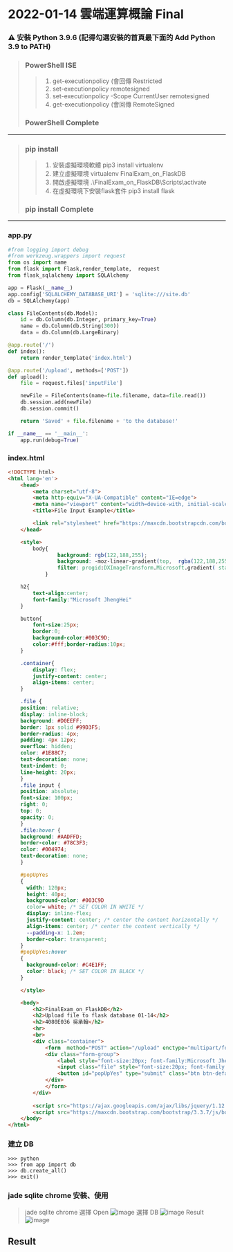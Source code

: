 # 2022-01-14 雲端運算概論 Final

###  ⚠ 安裝 Python 3.9.6 (記得勾選安裝的首頁最下面的 Add Python 3.9 to PATH)
> ###  PowerShell ISE
>> 1. get-executionpolicy (會回傳 Restricted
>> 2. set-executionpolicy remotesigned
>> 3. set-executionpolicy -Scope CurrentUser remotesigned
>> 4. get-executionpolicy (會回傳 RemoteSigned
> ### PowerShell Complete 
---
> ### pip install
>> 1. 安裝虛擬環境軟體 pip3 install virtualenv  
>> 2. 建立虛擬環境 virtualenv FinalExam_on_FlaskDB
>> 3. 開啟虛擬環境 .\FinalExam_on_FlaskDB\Scripts\activate
>> 4. 在虛擬環境下安裝flask套件 pip3 install flask
> ### pip install Complete
---
### app.py
```py
#from logging import debug
#from werkzeug.wrappers import request
from os import name
from flask import Flask,render_template,  request
from flask_sqlalchemy import SQLAlchemy

app = Flask(__name__)
app.config['SQLALCHEMY_DATABASE_URI'] = 'sqlite:///site.db'
db = SQLAlchemy(app)

class FileContents(db.Model):
    id = db.Column(db.Integer, primary_key=True)
    name = db.Column(db.String(300))
    data = db.Column(db.LargeBinary)

@app.route('/')
def index():
    return render_template('index.html')

@app.route('/upload', methods=['POST'])
def upload():
    file = request.files['inputFile']

    newFile = FileContents(name=file.filename, data=file.read())
    db.session.add(newFile)
    db.session.commit()

    return 'Saved' + file.filename + 'to the database!'

if __name__ == '__main__':
    app.run(debug=True)
```
### index.html
```html
<!DOCTYPE html>
<html lang='en'>
    <head>
        <meta charset="utf-8">
        <meta http-equiv="X-UA-Compatible" content="IE=edge">
        <meta name="viewport" content="width=device-with, initial-scale=1">
        <title>File Input Example</title>

        <link rel="stylesheet" href="https://maxcdn.bootstrapcdn.com/bootstrap/3.3.7/css/bootstrap.main.css" integrity="sha384-BVYiiSIFeK1dGmJRAkycuHAHRg320mUcww7on3RYdg4Va+PmSTsz/K68vbdEjh4u" crossorigin="anonymous">
    </head>

    <style>
        body{
                background: rgb(122,188,255); 
                background: -moz-linear-gradient(top,  rgba(122,188,255,1) 0%, rgba(96,171,248,1) 44%, rgba(64,150,238,1) 2000%);
                filter: progid:DXImageTransform.Microsoft.gradient( startColorstr='#7abcff', endColorstr='#4096ee',GradientType=0 ); 
            }

    h2{
        text-align:center;
        font-family:"Microsoft JhengHei"
    }

    button{
        font-size:25px;
        border:0;
        background-color:#003C9D;
        color:#fff;border-radius:10px;
    }

    .container{
        display: flex;
        justify-content: center; 
        align-items: center; 
    }

    .file {
    position: relative;
    display: inline-block;
    background: #D0EEFF;
    border: 1px solid #99D3F5;
    border-radius: 4px;
    padding: 4px 12px;
    overflow: hidden;
    color: #1E88C7;
    text-decoration: none;
    text-indent: 0;
    line-height: 20px;
    }
    .file input {
    position: absolute;
    font-size: 100px;
    right: 0;
    top: 0;
    opacity: 0;
    }
    .file:hover {
    background: #AADFFD;
    border-color: #78C3F3;
    color: #004974;
    text-decoration: none;
    }

    #popUpYes
    {
      width: 120px;
      height: 40px;
      background-color: #003C9D
      color= white; /* SET COLOR IN WHITE */
      display: inline-flex;
      justify-content: center; /* center the content horizontally */
      align-items: center; /* center the content vertically */
      --padding-x: 1.2em;
      border-color: transparent;
    }
    #popUpYes:hover
    {
      background-color: #C4E1FF;
      color: black; /* SET COLOR IN BLACK */
    } 

    </style>

    <body>  
        <h2>FinalExam_on_FlaskDB</h2>
        <h2>Upload file to flask database 01-14</h2>
        <h2>4080E036 吳承翰</h2>
        <hr>
        <br>
        <div class="container">
            <form  method="POST" action="/upload" enctype="multipart/form-data">
            <div class="form-group">
                <label style="font-size:20px; font-family:Microsoft JhengHei; font-weight:bold;" for="inputFile">File input</label>
                <input class="file" style="font-size:20px; font-family:Microsoft JhengHei; font-weight:bold;" type="file" name="inputFile">
                <button id="popUpYes" type="submit" class="btn btn-default">submit</button>
            </div>
            </form>
        </div>
    
        <script src="https://ajax.googleapis.com/ajax/libs/jquery/1.12.4/jquery.min.js"></script>
        <script src="https://maxcdn.bootstrap.com/bootstrap/3.3.7/js/bootstrap.min.js" integrity="sha384-Tc5IQib027qvyjSMfHjOMaLkfuWVxZxUPnCJA7l2mCWNpG9mGCD8wGNIcPD7Txa" crossorigin="anonymous"></script>
    </body>
</html>
```
### 建立 DB
```
>>> python
>>> from app import db
>>> db.create_all()
>>> exit()
```
###  jade sqlite chrome 安裝、使用
> jade sqlite chrome 選擇 Open 
![image](https://user-images.githubusercontent.com/55220866/149466543-a875a01b-5fd7-412a-8bb2-1083491ba08b.png)
> 選擇 DB
![image](https://user-images.githubusercontent.com/55220866/149466615-79051cee-850a-49a4-bf3d-53ece654e80f.png)
> Result
![image](https://user-images.githubusercontent.com/55220866/149466713-e9b99112-6deb-4cd6-a8a9-a4a6bc868cd2.png)
## Result
